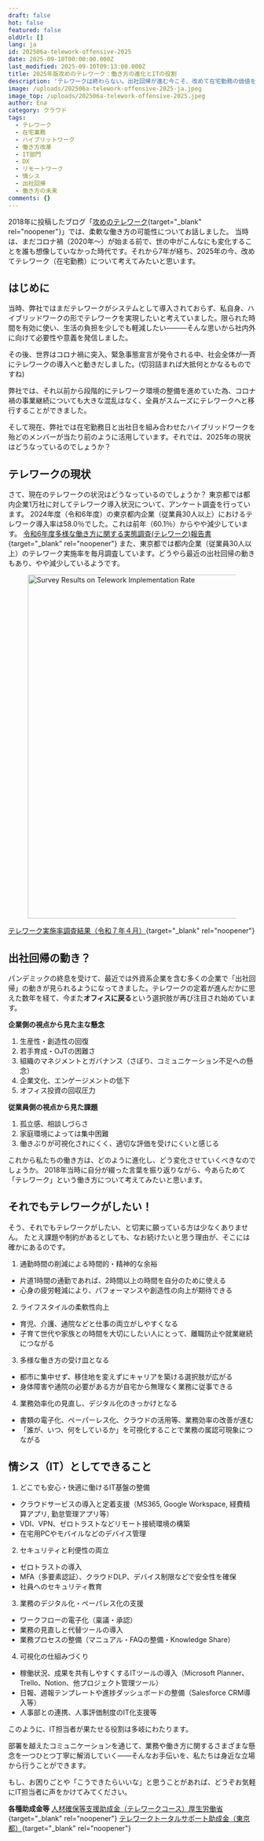 ```yaml
---
draft: false
hot: false
featured: false
oldUrl: []
lang: ja
id: 202506a-telework-offensive-2025
date: 2025-09-10T00:00:00.000Z
last_modified: 2025-09-10T09:13:00.000Z
title: 2025年版攻めのテレワーク：働き方の進化とITの役割
description: 'テレワークは終わらない。出社回帰が進む今こそ、改めて在宅勤務の価値を問い直し、IT担当者としてできることを考える2025年版テレワーク考察。 '
image: /uploads/202506a-telework-offensive-2025-ja.jpeg
image_top: /uploads/202506a-telework-offensive-2025.jpeg
author: Ena
category: クラウド
tags:
  - テレワーク
  - 在宅業務
  - ハイブリットワーク
  - 働き方改革
  - IT部門
  - DX
  - リモートワーク
  - 情シス
  - 出社回帰
  - 働き方の未来
comments: {}
---
```

2018年に投稿したブログ「[攻めのテレワーク](https://blog.esolia.pro/posts/20180416-%E6%94%BB%E3%82%81%E3%81%AE%E3%83%86%E3%83%AC%E3%83%AF%E3%83%BC%E3%82%AF-ja/){target="_blank" rel="noopener"}」では、柔軟な働き方の可能性についてお話しました。 
当時は、まだコロナ禍（2020年〜）が始まる前で、世の中がこんなにも変化することを誰も想像していなかった時代です。それから7年が経ち、2025年の今、改めてテレワーク（在宅勤務）について考えてみたいと思います。 

<!--more-->

## はじめに
当時、弊社ではまだテレワークがシステムとして導入されておらず、私自身、ハイブリッドワークの形でテレワークを実現したいと考えていました。限られた時間を有効に使い、生活の負担を少しでも軽減したい―――そんな思いから社内外に向けて必要性や意義を発信しました。 

その後、世界はコロナ禍に突入、緊急事態宣言が発令される中、社会全体が一斉にテレワークの導入へと動きだしました。(切羽詰まれば大抵何とかなるものですね) 

弊社では、それ以前から段階的にテレワーク環境の整備を進めていた為、コロナ禍の事業継続についても大きな混乱はなく、全員がスムーズにテレワークへと移行することができました。 

そして現在、弊社では在宅勤務日と出社日を組み合わせたハイブリッドワークを殆どのメンバーが当たり前のように活用しています。それでは、2025年の現状はどうなっているのでしょうか？ 

## テレワークの現状
さて、現在のテレワークの状況はどうなっているのでしょうか？ 
東京都では都内企業1万社に対してテレワーク導入状況について、アンケート調査を行っています。 
2024年度（令和6年度）の東京都内企業（従業員30人以上）におけるテレワーク導入率は58.0％でした。これは前年（60.1％）からやや減少しています。 
[令和6年度多様な働き方に関する実態調査(テレワーク)報告書 ](https://www.hataraku.metro.tokyo.lg.jp/hatarakikata/telework/r6_houkokusho.pdf){target="_blank" rel="noopener"}
また、東京都では都内企業（従業員30人以上）のテレワーク実施率を毎月調査しています。どうやら最近の出社回帰の動きもあり、やや減少しているようです。 
<figure class="flex flex-col justify-start items-left">
  <img class="shadow-lg rounded-lg" alt="Survey Results on Telework Implementation Rate" src="/uploads/202506a-telework-offensive-2025-1.png" width="700px" transform-images="avif webp png jpeg 700@2">
</figure>

[テレワーク実施率調査結果（令和７年４月）](https://www.hataraku.metro.tokyo.lg.jp/hatarakikata/telework/teleworkjixtushirituchousa_4gatu.pdf){target="_blank" rel="noopener"}

## 出社回帰の動き？
パンデミックの終息を受けて、最近では外資系企業を含む多くの企業で「出社回帰」の動きが見られるようになってきました。テレワークの定着が進んだかに思えた数年を経て、今また**オフィスに戻る**という選択肢が再び注目され始めています。 

**企業側の視点から見た主な懸念**
1. 生産性・創造性の回復 
2. 若手育成・OJTの困難さ 
3. 組織のマネジメントとガバナンス（さぼり、コミュニケーション不足への懸念） 
4. 企業文化、エンゲージメントの低下 
5. オフィス投資の回収圧力

**従業員側の視点から見た課題**
1. 孤立感、相談しづらさ 
2. 家庭環境によっては集中困難 
3. 働きぶりが可視化されにくく、適切な評価を受けにくいと感じる

これから私たちの働き方は、どのように進化し、どう変化させていくべきなのでしょうか。 
2018年当時に自分が綴った言葉を振り返りながら、今あらためて「テレワーク」という働き方について考えてみたいと思います。 

## それでもテレワークがしたい！
そう、それでもテレワークがしたい、と切実に願っている方は少なくありません。 
たとえ課題や制約があるとしても、なお続けたいと思う理由が、そこには確かにあるのです。 

1. 通勤時間の削減による時間的・精神的な余裕 
* 片道1時間の通勤であれば、2時間以上の時間を自分のために使える 
* 心身の疲労軽減により、パフォーマンスや創造性の向上が期待できる
2. ライフスタイルの柔軟性向上
* 育児、介護、通院などと仕事の両立がしやすくなる
* 子育て世代や家族との時間を大切にしたい人にとって、離職防止や就業継続につながる
3. 多様な働き方の受け皿となる
* 都市に集中せず、移住地を変えずにキャリアを築ける選択肢が広がる
* 身体障害や通院の必要がある方が自宅から無理なく業務に従事できる
4. 業務効率化の見直し、デジタル化のきっかけとなる
* 書類の電子化、ペーパーレス化、クラウドの活用等、業務効率の改善が進む
* 「誰が、いつ、何をしているか」を可視化することで業務の属認可現象につながる

## 情シス（IT）としてできること
1. どこでも安心・快適に働けるIT基盤の整備
* クラウドサービスの導入と定着支援（MS365, Google Workspace, 経費精算アプリ, 勤怠管理アプリ等）
* VDI、VPN、ゼロトラストなどリモート接続環境の構築
* 在宅用PCやモバイルなどのデバイス管理
2. セキュリティと利便性の両立
* ゼロトラストの導入 
* MFA（多要素認証）、クラウドDLP、デバイス制限などで安全性を確保 
* 社員へのセキュリティ教育
3. 業務のデジタル化・ペーパレス化の支援
* ワークフローの電子化（稟議・承認） 
* 業務の見直しと代替ツールの導入 
* 業務プロセスの整備（マニュアル・FAQの整備・Knowledge Share）
4. 可視化の仕組みづくり
* 稼働状況、成果を共有しやすくするITツールの導入（Microsoft Planner、Trello、Notion、他プロジェクト管理ツール） 
* 日報、週報テンプレートや進捗ダッシュボードの整備（Salesforce CRM導入等） 
* 人事部との連携、人事評価制度のIT化支援等

このように、IT担当者が果たせる役割は多岐にわたります。 

部署を越えたコミュニケーションを通じて、業務や働き方に関するさまざまな懸念を一つひとつ丁寧に解消していく――そんなお手伝いを、私たちは身近な立場から行うことができます。 

もし、お困りごとや「こうできたらいいな」と思うことがあれば、どうぞお気軽にIT担当者に声をかけてみてください。 

**各種助成金等**
[人材確保等支援助成金（テレワークコース）厚生労働省](https://www.mhlw.go.jp/stf/seisakunitsuite/bunya/telework_zyosei_R3.html){target="_blank" rel="noopener"}
[テレワークトータルサポート助成金（東京都）](https://www.koyokankyo.shigotozaidan.or.jp/jigyo/telework/teletotal/total_joseikin.html){target="_blank" rel="noopener"}

